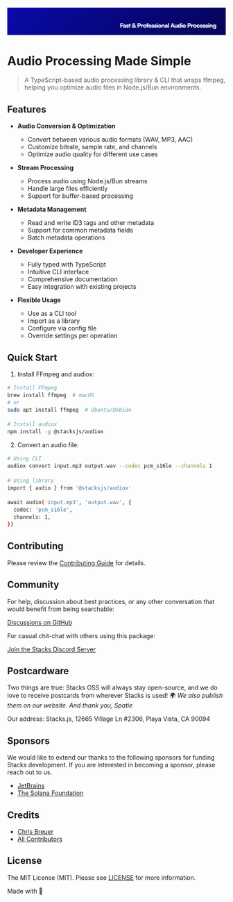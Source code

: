 <p align="center"><img src="https://github.com/stacksjs/audiox/blob/main/.github/art/cover.jpg?raw=true" alt="Social Card of this repo"></p>

# Audio Processing Made Simple

> A TypeScript-based audio processing library & CLI that wraps ffmpeg, helping you optimize audio files in Node.js/Bun environments.

## Features

- **Audio Conversion & Optimization**
  - Convert between various audio formats (WAV, MP3, AAC)
  - Customize bitrate, sample rate, and channels
  - Optimize audio quality for different use cases

- **Stream Processing**
  - Process audio using Node.js/Bun streams
  - Handle large files efficiently
  - Support for buffer-based processing

- **Metadata Management**
  - Read and write ID3 tags and other metadata
  - Support for common metadata fields
  - Batch metadata operations

- **Developer Experience**
  - Fully typed with TypeScript
  - Intuitive CLI interface
  - Comprehensive documentation
  - Easy integration with existing projects

- **Flexible Usage**
  - Use as a CLI tool
  - Import as a library
  - Configure via config file
  - Override settings per operation

## Quick Start

1. Install FFmpeg and audiox:

```bash
# Install FFmpeg
brew install ffmpeg  # macOS
# or
sudo apt install ffmpeg  # Ubuntu/Debian

# Install audiox
npm install -g @stacksjs/audiox
```

2. Convert an audio file:

```bash
# Using CLI
audiox convert input.mp3 output.wav --codec pcm_s16le --channels 1

# Using library
import { audio } from '@stacksjs/audiox'

await audio('input.mp3', 'output.wav', {
  codec: 'pcm_s16le',
  channels: 1,
})
```

## Contributing

Please review the [Contributing Guide](https://github.com/stacksjs/contributing) for details.

## Community

For help, discussion about best practices, or any other conversation that would benefit from being searchable:

[Discussions on GitHub](https://github.com/stacksjs/stacks/discussions)

For casual chit-chat with others using this package:

[Join the Stacks Discord Server](https://discord.gg/stacksjs)

## Postcardware

Two things are true: Stacks OSS will always stay open-source, and we do love to receive postcards from wherever Stacks is used! 🌍 _We also publish them on our website. And thank you, Spatie_

Our address: Stacks.js, 12665 Village Ln #2306, Playa Vista, CA 90094

## Sponsors

We would like to extend our thanks to the following sponsors for funding Stacks development. If you are interested in becoming a sponsor, please reach out to us.

- [JetBrains](https://www.jetbrains.com/)
- [The Solana Foundation](https://solana.com/)

## Credits

- [Chris Breuer](https://github.com/chrisbbreuer)
- [All Contributors](https://github.com/stacksjs/audiox/graphs/contributors)

## License

The MIT License (MIT). Please see [LICENSE](https://github.com/stacksjs/stacks/tree/main/LICENSE.md) for more information.

Made with 💙

<!-- Badges -->

<!-- [codecov-src]: https://img.shields.io/codecov/c/gh/stacksjs/audiox/main?style=flat-square
[codecov-href]: https://codecov.io/gh/stacksjs/audiox -->
